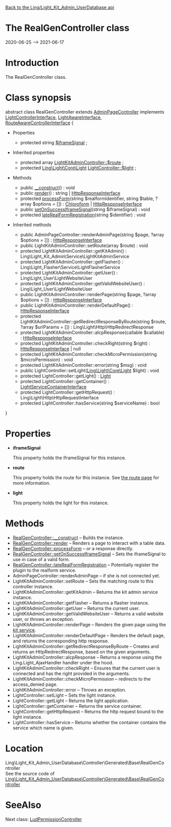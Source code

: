 [Back to the Ling/Light_Kit_Admin_UserDatabase api](https://github.com/lingtalfi/Light_Kit_Admin_UserDatabase/blob/master/doc/api/Ling/Light_Kit_Admin_UserDatabase.md)



The RealGenController class
================
2020-06-25 --> 2021-06-17






Introduction
============

The RealGenController class.



Class synopsis
==============


abstract class <span class="pl-k">RealGenController</span> extends [AdminPageController](https://github.com/lingtalfi/Light_Kit_Admin/blob/master/doc/api/Ling/Light_Kit_Admin/Controller/AdminPageController.md) implements [LightControllerInterface](https://github.com/lingtalfi/Light/blob/master/doc/api/Ling/Light/Controller/LightControllerInterface.md), [LightAwareInterface](https://github.com/lingtalfi/Light/blob/master/doc/api/Ling/Light/Core/LightAwareInterface.md), [RouteAwareControllerInterface](https://github.com/lingtalfi/Light/blob/master/doc/api/Ling/Light/Controller/RouteAwareControllerInterface.md) {

- Properties
    - protected string [$iframeSignal](#property-iframeSignal) ;

- Inherited properties
    - protected array [LightKitAdminController::$route](#property-route) ;
    - protected [Ling\Light\Core\Light](https://github.com/lingtalfi/Light/blob/master/doc/api/Ling/Light/Core/Light.md) [LightController::$light](#property-light) ;

- Methods
    - public [__construct](https://github.com/lingtalfi/Light_Kit_Admin_UserDatabase/blob/master/doc/api/Ling/Light_Kit_Admin_UserDatabase/Controller/Generated/Base/RealGenController/__construct.md)() : void
    - public [render](https://github.com/lingtalfi/Light_Kit_Admin_UserDatabase/blob/master/doc/api/Ling/Light_Kit_Admin_UserDatabase/Controller/Generated/Base/RealGenController/render.md)() : string | [HttpResponseInterface](https://github.com/lingtalfi/Light/blob/master/doc/api/Ling/Light/Http/HttpResponseInterface.md)
    - protected [processForm](https://github.com/lingtalfi/Light_Kit_Admin_UserDatabase/blob/master/doc/api/Ling/Light_Kit_Admin_UserDatabase/Controller/Generated/Base/RealGenController/processForm.md)(string $realformIdentifier, string $table, ?array $options = []) : [Chloroform](https://github.com/lingtalfi/Chloroform/blob/master/doc/api/Ling/Chloroform/Form/Chloroform.md) | [HttpResponseInterface](https://github.com/lingtalfi/Light/blob/master/doc/api/Ling/Light/Http/HttpResponseInterface.md)
    - public [setOnSuccessIframeSignal](https://github.com/lingtalfi/Light_Kit_Admin_UserDatabase/blob/master/doc/api/Ling/Light_Kit_Admin_UserDatabase/Controller/Generated/Base/RealGenController/setOnSuccessIframeSignal.md)(string $iframeSignal) : void
    - protected [lateRealFormRegistration](https://github.com/lingtalfi/Light_Kit_Admin_UserDatabase/blob/master/doc/api/Ling/Light_Kit_Admin_UserDatabase/Controller/Generated/Base/RealGenController/lateRealFormRegistration.md)(string $identifier) : void

- Inherited methods
    - public AdminPageController::renderAdminPage(string $page, ?array $options = []) : [HttpResponseInterface](https://github.com/lingtalfi/Light/blob/master/doc/api/Ling/Light/Http/HttpResponseInterface.md)
    - public LightKitAdminController::setRoute(array $route) : void
    - protected LightKitAdminController::getKitAdmin() : Ling\Light_Kit_Admin\Service\LightKitAdminService
    - protected LightKitAdminController::getFlasher() : Ling\Light_Flasher\Service\LightFlasherService
    - protected LightKitAdminController::getUser() : Ling\Light_User\LightWebsiteUser
    - protected LightKitAdminController::getValidWebsiteUser() : Ling\Light_User\LightWebsiteUser
    - public LightKitAdminController::renderPage(string $page, ?array $options = []) : [HttpResponseInterface](https://github.com/lingtalfi/Light/blob/master/doc/api/Ling/Light/Http/HttpResponseInterface.md)
    - public LightKitAdminController::renderDefaultPage() : [HttpResponseInterface](https://github.com/lingtalfi/Light/blob/master/doc/api/Ling/Light/Http/HttpResponseInterface.md)
    - protected LightKitAdminController::getRedirectResponseByRoute(string $route, ?array $urlParams = []) : Ling\Light\Http\HttpRedirectResponse
    - protected LightKitAdminController::alcpResponse(callable $callable) : [HttpResponseInterface](https://github.com/lingtalfi/Light/blob/master/doc/api/Ling/Light/Http/HttpResponseInterface.md)
    - protected LightKitAdminController::checkRight(string $right) : [HttpResponseInterface](https://github.com/lingtalfi/Light/blob/master/doc/api/Ling/Light/Http/HttpResponseInterface.md) | null
    - protected LightKitAdminController::checkMicroPermission(string $microPermission) : void
    - protected LightKitAdminController::error(string $msg) : void
    - public LightController::setLight([Ling\Light\Core\Light](https://github.com/lingtalfi/Light/blob/master/doc/api/Ling/Light/Core/Light.md) $light) : void
    - protected LightController::getLight() : [Light](https://github.com/lingtalfi/Light/blob/master/doc/api/Ling/Light/Core/Light.md)
    - protected LightController::getContainer() : [LightServiceContainerInterface](https://github.com/lingtalfi/Light/blob/master/doc/api/Ling/Light/ServiceContainer/LightServiceContainerInterface.md)
    - protected LightController::getHttpRequest() : Ling\Light\Http\HttpRequestInterface
    - protected LightController::hasService(string $serviceName) : bool

}




Properties
=============

- <span id="property-iframeSignal"><b>iframeSignal</b></span>

    This property holds the iframeSignal for this instance.
    
    

- <span id="property-route"><b>route</b></span>

    This property holds the route for this instance.
    See [the route page](https://github.com/lingtalfi/Light/blob/master/doc/pages/route.md) for more information.
    
    

- <span id="property-light"><b>light</b></span>

    This property holds the light for this instance.
    
    



Methods
==============

- [RealGenController::__construct](https://github.com/lingtalfi/Light_Kit_Admin_UserDatabase/blob/master/doc/api/Ling/Light_Kit_Admin_UserDatabase/Controller/Generated/Base/RealGenController/__construct.md) &ndash; Builds the instance.
- [RealGenController::render](https://github.com/lingtalfi/Light_Kit_Admin_UserDatabase/blob/master/doc/api/Ling/Light_Kit_Admin_UserDatabase/Controller/Generated/Base/RealGenController/render.md) &ndash; Renders a page to interact with a table data.
- [RealGenController::processForm](https://github.com/lingtalfi/Light_Kit_Admin_UserDatabase/blob/master/doc/api/Ling/Light_Kit_Admin_UserDatabase/Controller/Generated/Base/RealGenController/processForm.md) &ndash; or a response directly.
- [RealGenController::setOnSuccessIframeSignal](https://github.com/lingtalfi/Light_Kit_Admin_UserDatabase/blob/master/doc/api/Ling/Light_Kit_Admin_UserDatabase/Controller/Generated/Base/RealGenController/setOnSuccessIframeSignal.md) &ndash; Sets the iframeSignal to use in case of a valid form.
- [RealGenController::lateRealFormRegistration](https://github.com/lingtalfi/Light_Kit_Admin_UserDatabase/blob/master/doc/api/Ling/Light_Kit_Admin_UserDatabase/Controller/Generated/Base/RealGenController/lateRealFormRegistration.md) &ndash; Potentially register the plugin to the realform service.
- AdminPageController::renderAdminPage &ndash; if she is not connected yet.
- LightKitAdminController::setRoute &ndash; Sets the matching route to this controller instance.
- LightKitAdminController::getKitAdmin &ndash; Returns the kit admin service instance.
- LightKitAdminController::getFlasher &ndash; Returns a flasher instance.
- LightKitAdminController::getUser &ndash; Returns the current user.
- LightKitAdminController::getValidWebsiteUser &ndash; Returns a valid website user, or throws an exception.
- LightKitAdminController::renderPage &ndash; Renders the given page using the [kit service](https://github.com/lingtalfi/Light_Kit).
- LightKitAdminController::renderDefaultPage &ndash; Renders the default page, and returns the corresponding http response.
- LightKitAdminController::getRedirectResponseByRoute &ndash; Creates and returns an HttpRedirectResponse, based on the given arguments.
- LightKitAdminController::alcpResponse &ndash; Returns a response using the Ling.Light_AjaxHandler handler under the hood.
- LightKitAdminController::checkRight &ndash; Ensures that the current user is connected and has the right provided in the arguments.
- LightKitAdminController::checkMicroPermission &ndash; redirects to the access_denied page.
- LightKitAdminController::error &ndash; Throws an exception.
- LightController::setLight &ndash; Sets the light instance.
- LightController::getLight &ndash; Returns the light application.
- LightController::getContainer &ndash; Returns the service container.
- LightController::getHttpRequest &ndash; Returns the http request bound to the light instance.
- LightController::hasService &ndash; Returns whether the container contains the service which name is given.





Location
=============
Ling\Light_Kit_Admin_UserDatabase\Controller\Generated\Base\RealGenController<br>
See the source code of [Ling\Light_Kit_Admin_UserDatabase\Controller\Generated\Base\RealGenController](https://github.com/lingtalfi/Light_Kit_Admin_UserDatabase/blob/master/Controller/Generated/Base/RealGenController.php)



SeeAlso
==============
Next class: [LudPermissionController](https://github.com/lingtalfi/Light_Kit_Admin_UserDatabase/blob/master/doc/api/Ling/Light_Kit_Admin_UserDatabase/Controller/Generated/LudPermissionController.md)<br>

